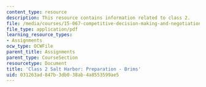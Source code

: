 ```yaml
---
content_type: resource
description: This resource contains information related to class 2.
file: /media/courses/15-067-competitive-decision-making-and-negotiation-spring-2011/031263ad847b3db038ab4a8553599ae5_MIT15_067S11_Cl2_Sa_H_PR-B.pdf
file_type: application/pdf
learning_resource_types:
- Assignments
ocw_type: OCWFile
parent_title: Assignments
parent_type: CourseSection
resourcetype: Document
title: 'Class 2 Salt Harbor: Preparation - Brims'
uid: 031263ad-847b-3db0-38ab-4a8553599ae5
---
```

